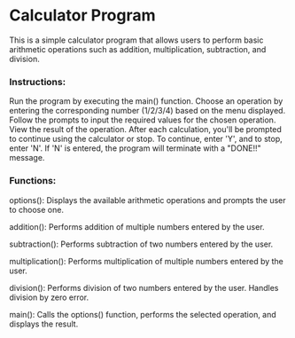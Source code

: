 <h1>Calculator Program</h1>
<p>This is a simple calculator program that allows users to perform basic arithmetic operations such as addition, multiplication, subtraction, and division.</p>

<h3>Instructions:</h3>
Run the program by executing the main() function.
Choose an operation by entering the corresponding number (1/2/3/4) based on the menu displayed.
Follow the prompts to input the required values for the chosen operation.
View the result of the operation.
After each calculation, you'll be prompted to continue using the calculator or stop.
To continue, enter 'Y', and to stop, enter 'N'.
If 'N' is entered, the program will terminate with a "DONE!!" message.

<h3>Functions:</h3>
options(): Displays the available arithmetic operations and prompts the user to choose one.

addition(): Performs addition of multiple numbers entered by the user.

subtraction(): Performs subtraction of two numbers entered by the user.

multiplication(): Performs multiplication of multiple numbers entered by the user.

division(): Performs division of two numbers entered by the user. Handles division by zero error.

main(): Calls the options() function, performs the selected operation, and displays the result.